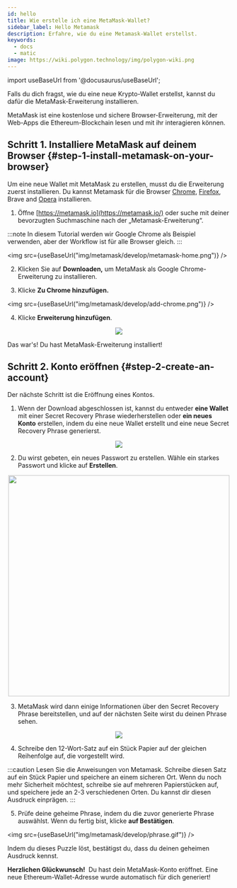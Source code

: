 ```yaml
---
id: hello
title: Wie erstelle ich eine MetaMask-Wallet?
sidebar_label: Hello Metamask
description: Erfahre, wie du eine Metamask-Wallet erstellst.
keywords:
  - docs
  - matic
image: https://wiki.polygon.technology/img/polygon-wiki.png
---
```

import useBaseUrl from '@docusaurus/useBaseUrl';

Falls du dich fragst, wie du eine neue Krypto-Wallet erstellst, kannst du dafür die MetaMask-Erweiterung installieren.

MetaMask ist eine kostenlose und sichere Browser-Erweiterung, mit der Web-Apps die Ethereum-Blockchain lesen und mit ihr interagieren können.

## Schritt 1. Installiere MetaMask auf deinem Browser {#step-1-install-metamask-on-your-browser}

Um eine neue Wallet mit MetaMask zu erstellen, musst du die Erweiterung zuerst installieren. Du kannst Metamask für die Browser [Chrome](https://chrome.google.com/webstore/detail/nkbihfbeogaeaoehlefnkodbefgpgknn), [Firefox](https://addons.mozilla.org/en-US/firefox/addon/ether-metamask/), Brave and [Opera](https://addons.opera.com/en/extensions/details/metamask/) installieren.

1. Öffne [https://metamask.io](https://metamask.io/) oder suche mit deiner bevorzugten Suchmaschine nach der „Metamask-Erweiterung“.

:::note
In diesem Tutorial werden wir Google Chrome als Beispiel verwenden, aber der Workflow ist für alle Browser gleich.
:::

<img src={useBaseUrl("img/metamask/develop/metamask-home.png")} />

2. Klicken Sie auf **Downloaden,** um MetaMask als Google Chrome-Erweiterung zu installieren.

3. Klicke **Zu Chrome hinzufügen.**

<img src={useBaseUrl("img/metamask/develop/add-chrome.png")} />

4. Klicke **Erweiterung hinzufügen**.

<div align="center">
<img src={useBaseUrl("img/metamask/develop/add-extension.png")} />
</div>

Das war's! Du hast MetaMask-Erweiterung installiert!

## Schritt 2. Konto eröffnen {#step-2-create-an-account}

Der nächste Schritt ist die Eröffnung eines Kontos.

1. Wenn der Download abgeschlossen ist, kannst du entweder **eine Wallet** mit einer Secret Recovery Phrase wiederherstellen oder **ein neues Konto** erstellen, indem du eine neue Wallet erstellt und eine neue Secret Recovery Phrase generierst.

<div align="center">
<img src={useBaseUrl("img/metamask/develop/new-metamask.png")} />
</div>

2. Du wirst gebeten, ein neues Passwort zu erstellen. Wähle ein starkes Passwort und klicke auf **Erstellen**.

<div align="center" >
<img width="500" src={useBaseUrl("img/metamask/develop/create-password.png")} />
</div>

3. MetaMask wird dann einige Informationen über den Secret Recovery Phrase bereitstellen, und auf der nächsten Seite wirst du deinen Phrase sehen.

<div align="center" >
<img  src={useBaseUrl("img/metamask/develop/reveal-phrase.png")} />
</div>


4. Schreibe den 12-Wort-Satz auf ein Stück Papier auf der gleichen Reihenfolge auf, die vorgestellt wird.

:::caution
Lesen Sie die Anweisungen von Metamask. Schreibe diesen Satz auf ein Stück Papier und speichere an einem sicheren Ort. Wenn du noch mehr Sicherheit möchtest, schreibe sie auf mehreren Papierstücken auf, und speichere jede an 2-3 verschiedenen Orten. Du kannst dir diesen Ausdruck einprägen.
:::

5. Prüfe deine geheime Phrase, indem du die zuvor generierte Phrase auswählst. Wenn du fertig bist, klicke **auf Bestätigen**.

<img src={useBaseUrl("img/metamask/develop/phrase.gif")} />

Indem du dieses Puzzle löst, bestätigst du, dass du deinen geheimen Ausdruck kennst.

**Herzlichen Glückwunsch!**  Du hast dein MetaMask-Konto eröffnet. Eine neue Ethereum-Wallet-Adresse wurde automatisch für dich generiert!